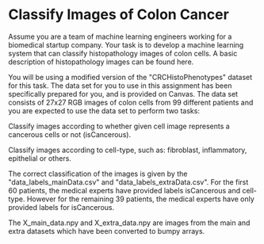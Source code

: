 # Classify Images of Colon Cancer

Assume you are a team of machine learning engineers working for a biomedical startup company. Your task is to develop a machine learning system that can classify histopathology images of colon cells. A basic description of histopathology images can be found here.

You will be using a modified version of the "CRCHistoPhenotypes" dataset for this task. The data set for you to use in this assignment has been specifically prepared for you, and is provided on Canvas. The data set consists of 27x27 RGB images of colon cells from 99 different patients and you are expected to use the data set to perform two tasks:

Classify images according to whether given cell image represents a cancerous cells or not (isCancerous).

Classify images according to cell-type, such as: fibroblast, inflammatory, epithelial or others.

The correct classification of the images is given by the "data_labels_mainData.csv" and "data_labels_extraData.csv". For the first 60 patients, the medical experts have provided labels isCancerous and cell-type. However for the remaining 39 patients, the medical experts have only provided labels for isCancerous.

The X_main_data.npy and X_extra_data.npy are images from the main and extra datasets which have been converted to bumpy arrays.